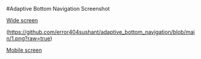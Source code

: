 #Adaptive Bottom Navigation Screenshot


[Wide screen](adaptive_bottom_navigation/1.png)

(https://github.com/error404sushant/adaptive_bottom_navigation/blob/main/1.png?raw=true)

[Mobile screen](adaptive_bottom_navigation/2.png)
